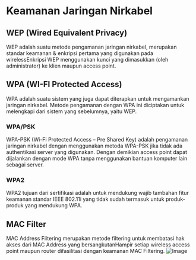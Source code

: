 # Keamanan Jaringan Nirkabel
## WEP (Wired Equivalent Privacy)
WEP adalah suatu metode pengamanan jaringan nirkabel, merupakan standar keamanan & enkripsi pertama yang digunakan pada wirelessEnkripsi WEP menggunakan kunci yang dimasukkan (oleh administrator) ke klien maupun access point.
## WPA (WI-FI Protected Access)
WPA adalah suatu sistem yang juga dapat diterapkan untuk mengamankan jaringan nirkabel. Metode pengamanan dengan WPA ini diciptakan untuk melengkapi dari sistem yang sebelumnya, yaitu WEP. 
### WPA/PSK
WPA-PSK (Wi-Fi Protected Access – Pre Shared Key) adalah pengamanan jaringan nirkabel dengan menggunakan metoda WPA-PSK jika tidak ada authentikasi server yang digunakan. Dengan demikian access point dapat dijalankan dengan mode WPA tanpa menggunakan bantuan komputer lain sebagai server.
### WPA2
WPA2 tujuan dari sertifikasi adalah untuk mendukung wajib tambahan fitur keamanan standar IEEE 802.11i yang tidak sudah termasuk untuk produk-produk yang mendukung WPA.
## MAC Filter
MAC Address Filtering merupakan metode filtering untuk membatasi hak akses dari MAC Address yang bersangkutanHampir setiap wireless access point maupun router difasilitasi dengan keamanan MAC Filtering. 
![Image](images.jpeg)
